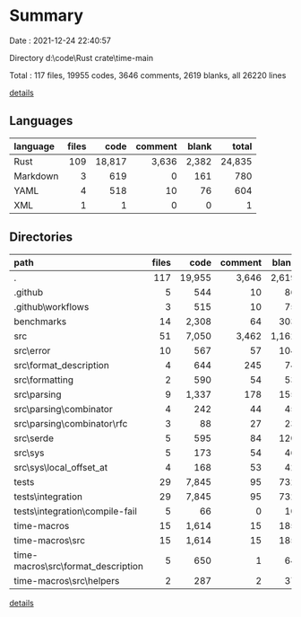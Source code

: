 # Summary

Date : 2021-12-24 22:40:57

Directory d:\code\Rust crate\time-main

Total : 117 files,  19955 codes, 3646 comments, 2619 blanks, all 26220 lines

[details](details.md)

## Languages
| language | files | code | comment | blank | total |
| :--- | ---: | ---: | ---: | ---: | ---: |
| Rust | 109 | 18,817 | 3,636 | 2,382 | 24,835 |
| Markdown | 3 | 619 | 0 | 161 | 780 |
| YAML | 4 | 518 | 10 | 76 | 604 |
| XML | 1 | 1 | 0 | 0 | 1 |

## Directories
| path | files | code | comment | blank | total |
| :--- | ---: | ---: | ---: | ---: | ---: |
| . | 117 | 19,955 | 3,646 | 2,619 | 26,220 |
| .github | 5 | 544 | 10 | 86 | 640 |
| .github\workflows | 3 | 515 | 10 | 75 | 600 |
| benchmarks | 14 | 2,308 | 64 | 303 | 2,675 |
| src | 51 | 7,050 | 3,462 | 1,162 | 11,674 |
| src\error | 10 | 567 | 57 | 104 | 728 |
| src\format_description | 4 | 644 | 245 | 74 | 963 |
| src\formatting | 2 | 590 | 54 | 53 | 697 |
| src\parsing | 9 | 1,337 | 178 | 155 | 1,670 |
| src\parsing\combinator | 4 | 242 | 44 | 45 | 331 |
| src\parsing\combinator\rfc | 3 | 88 | 27 | 23 | 138 |
| src\serde | 5 | 595 | 84 | 120 | 799 |
| src\sys | 5 | 173 | 54 | 46 | 273 |
| src\sys\local_offset_at | 4 | 168 | 53 | 42 | 263 |
| tests | 29 | 7,845 | 95 | 732 | 8,672 |
| tests\integration | 29 | 7,845 | 95 | 732 | 8,672 |
| tests\integration\compile-fail | 5 | 66 | 0 | 10 | 76 |
| time-macros | 15 | 1,614 | 15 | 185 | 1,814 |
| time-macros\src | 15 | 1,614 | 15 | 185 | 1,814 |
| time-macros\src\format_description | 5 | 650 | 1 | 64 | 715 |
| time-macros\src\helpers | 2 | 287 | 2 | 37 | 326 |

[details](details.md)